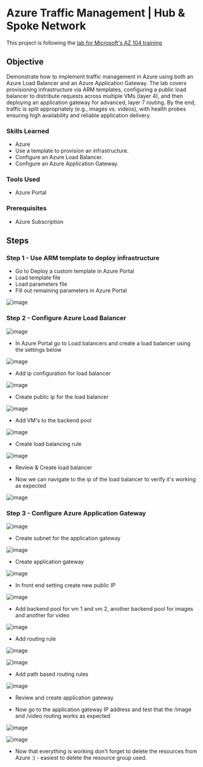 # Azure Traffic Management | Hub & Spoke Network
This project is following the [lab for Microsoft's AZ 104 training](https://github.com/MicrosoftLearning/AZ-104-MicrosoftAzureAdministrator/blob/master/Instructions/Labs/LAB_06-Implement_Network_Traffic_Management.md)

## Objective
Demonstrate how to implement traffic management in Azure using both an Azure Load Balancer and an Azure Application Gateway. The lab covers provisioning infrastructure via ARM templates, configuring a public load balancer to distribute requests across multiple VMs (layer 4), and then deploying an application gateway for advanced, layer 7 routing. By the end, traffic is split appropriately (e.g., images vs. videos), with health probes ensuring high availability and reliable application delivery.

### Skills Learned

- Azure
- Use a template to provision an infrastructure.
- Configure an Azure Load Balancer.
- Configure an Azure Application Gateway.

### Tools Used

- Azure Portal

### Prerequisites 

- Azure Subscription

## Steps
### Step 1 - Use ARM template to deploy infrastructure
- Go to Deploy a custom template in Azure Portal
- Load template file
- Load parameters file
- Fill out remaining parameters in Azure Portal

![image](https://github.com/user-attachments/assets/fe9bc0f3-0225-4916-97af-a33c7d3dde1b)


### Step 2 - Configure Azure Load Balancer

![image](https://github.com/user-attachments/assets/34addb0a-dce4-4f18-8bc1-f6236ebda9ac)


- In Azure Portal go to Load balancers and create a load balancer using the settings below

![image](https://github.com/user-attachments/assets/708ea4fc-f3fc-441d-9c9f-c7470eff4a7f)

- Add ip configuration for load balancer

![image](https://github.com/user-attachments/assets/98f5c67b-0fc0-4e76-a16b-4fb26506c907)


- Create public ip for the load balancer

![image](https://github.com/user-attachments/assets/04f6b126-c0a8-4d83-80c1-ae20cfc61394)

- Add VM's to the backend pool

![image](https://github.com/user-attachments/assets/e9e8ed22-b49b-4976-985c-bf737ef8d442)

- Create load balancing rule 

![image](https://github.com/user-attachments/assets/3852d7de-75bb-4b72-aa40-2f10f665a536)

- Review & Create load balancer

- Now we can navigate to the ip of the load balancer to verify it's working as expected

![image](https://github.com/user-attachments/assets/4f59b74a-5c64-4550-aee8-f6badde7b2eb)


### Step 3 - Configure Azure Application Gateway

![image](https://github.com/user-attachments/assets/33878a48-3016-49e8-aeef-d149d188776a)


- Create subnet for the application gateway

![image](https://github.com/user-attachments/assets/060fa175-63ae-497b-865c-d3507ef1f25e)

- Create application gateway

![image](https://github.com/user-attachments/assets/313c800d-4e1d-4a6e-bcb6-f2244d25a8b2)

- In front end setting create new public IP 

![image](https://github.com/user-attachments/assets/322ff0a6-2578-4781-920b-738cc41dc3f8)

- Add backend pool for vm 1 and vm 2, another backend pool for images and another for video

![image](https://github.com/user-attachments/assets/b6e52205-812c-49de-90e9-99ff2df06660)

- Add routing rule

![image](https://github.com/user-attachments/assets/9e4f3ad7-b07f-42a8-9aea-d081d5a2bbb3)

![image](https://github.com/user-attachments/assets/df3692f8-82a5-4b67-ad89-a99126da63a3)

- Add path based routing rules

![image](https://github.com/user-attachments/assets/e6d13b02-3c0c-40bf-9b27-b85205869ed5)

- Review and create application gateway

- Now go to the application gateway IP address and test that the /image and /video routing works as expected

![image](https://github.com/user-attachments/assets/8d8927f9-32f1-4eaa-a2f5-02899d725d6d)

![image](https://github.com/user-attachments/assets/95fea46f-299a-46a8-ac55-dd861a455990)

- Now that everything is working don't forget to delete the resources from Azure :) - easiest to delete the resource group used.







